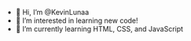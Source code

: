 - 👋 Hi, I’m @KevinLunaa
- 👀 I’m interested in learning new code!
- 🌱 I’m currently learning HTML, CSS, and JavaScript
